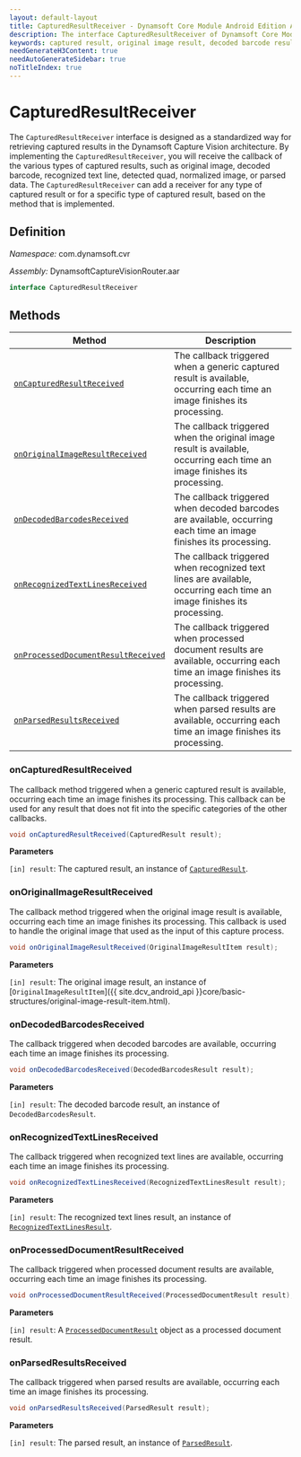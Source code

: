 ```yaml
---
layout: default-layout
title: CapturedResultReceiver - Dynamsoft Core Module Android Edition API Reference
description: The interface CapturedResultReceiver of Dynamsoft Core Module Android Edition provides methods for monitoring the output of captured results, including captured result, original image result, decoded barcode result, recognized text line result, detected quad result, normalized image result, and parsed result.
keywords: captured result, original image result, decoded barcode result, recognized text line result, detected quad result, normalized image result, parsed result, Java, Kotlin
needGenerateH3Content: true
needAutoGenerateSidebar: true
noTitleIndex: true
---
```


# CapturedResultReceiver

The `CapturedResultReceiver` interface is designed as a standardized way for retrieving captured results in the Dynamsoft Capture Vision architecture. By implementing the `CapturedResultReceiver`, you will receive the callback of the various types of captured results, such as original image, decoded barcode, recognized text line, detected quad, normalized image, or parsed data. The `CapturedResultReceiver` can add a receiver for any type of captured result or for a specific type of captured result, based on the method that is implemented.

## Definition

*Namespace:* com.dynamsoft.cvr

*Assembly:* DynamsoftCaptureVisionRouter.aar

```java
interface CapturedResultReceiver
```

## Methods

| Method | Description |
| ------ | ----------- |
| [`onCapturedResultReceived`](#oncapturedresultreceived) | The callback triggered when a generic captured result is available, occurring each time an image finishes its processing. |
| [`onOriginalImageResultReceived`](#onoriginalimageresultreceived) | The callback triggered when the original image result is available, occurring each time an image finishes its processing. |
| [`onDecodedBarcodesReceived`](#ondecodedbarcodesreceived) | The callback triggered when decoded barcodes are available, occurring each time an image finishes its processing. |
| [`onRecognizedTextLinesReceived`](#onrecognizedtextlinesreceived) | The callback triggered when recognized text lines are available, occurring each time an image finishes its processing. |
| [`onProcessedDocumentResultReceived`](#onprocesseddocumentresultreceived) | The callback triggered when processed document results are available, occurring each time an image finishes its processing. |
| [`onParsedResultsReceived`](#onparsedresultsreceived) | The callback triggered when parsed results are available, occurring each time an image finishes its processing. |

### onCapturedResultReceived

The callback method triggered when a generic captured result is available, occurring each time an image finishes its processing. This callback can be used for any result that does not fit into the specific categories of the other callbacks.

```java
void onCapturedResultReceived(CapturedResult result);
```

**Parameters**

`[in] result`: The captured result, an instance of [`CapturedResult`](captured-result.md).

### onOriginalImageResultReceived

The callback method triggered when the original image result is available, occurring each time an image finishes its processing. This callback is used to handle the original image that used as the input of this capture process.

```java
void onOriginalImageResultReceived(OriginalImageResultItem result);
```

**Parameters**

`[in] result`: The original image result, an instance of [`OriginalImageResultItem`]({{ site.dcv_android_api }}core/basic-structures/original-image-result-item.html).

### onDecodedBarcodesReceived

The callback triggered when decoded barcodes are available, occurring each time an image finishes its processing.

```java
void onDecodedBarcodesReceived(DecodedBarcodesResult result);
```

**Parameters**

`[in] result`: The decoded barcode result, an instance of `DecodedBarcodesResult`.

### onRecognizedTextLinesReceived

The callback triggered when recognized text lines are available, occurring each time an image finishes its processing.

```java
void onRecognizedTextLinesReceived(RecognizedTextLinesResult result);
```

**Parameters**

`[in] result`: The recognized text lines result, an instance of [`RecognizedTextLinesResult`]({{site.dlr_android_api}}recognized-text-lines-result.html).

### onProcessedDocumentResultReceived

The callback triggered when processed document results are available, occurring each time an image finishes its processing.

```java
void onProcessedDocumentResultReceived(ProcessedDocumentResult result);
```

**Parameters**

`[in] result`: A [`ProcessedDocumentResult`]({{site.ddn_android_api}}processed-document-result.html) object as a processed document result.

### onParsedResultsReceived

The callback triggered when parsed results are available, occurring each time an image finishes its processing.

```java
void onParsedResultsReceived(ParsedResult result);
```

**Parameters**

`[in] result`: The parsed result, an instance of [`ParsedResult`]({{site.dcp_android_api}}parsed-result.html).
